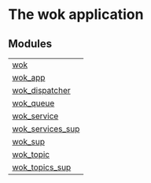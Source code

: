 

# The wok application #


## Modules ##


<table width="100%" border="0" summary="list of modules">
<tr><td><a href="wok.md" class="module">wok</a></td></tr>
<tr><td><a href="wok_app.md" class="module">wok_app</a></td></tr>
<tr><td><a href="wok_dispatcher.md" class="module">wok_dispatcher</a></td></tr>
<tr><td><a href="wok_queue.md" class="module">wok_queue</a></td></tr>
<tr><td><a href="wok_service.md" class="module">wok_service</a></td></tr>
<tr><td><a href="wok_services_sup.md" class="module">wok_services_sup</a></td></tr>
<tr><td><a href="wok_sup.md" class="module">wok_sup</a></td></tr>
<tr><td><a href="wok_topic.md" class="module">wok_topic</a></td></tr>
<tr><td><a href="wok_topics_sup.md" class="module">wok_topics_sup</a></td></tr></table>


